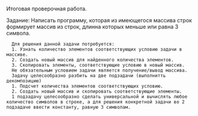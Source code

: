 Итоговая проверочная работа.

Задание: Написать программу, которая из имеющегося массива строк формирует массив из строк, длинна которых меньше или равна 3 символа. 

      Для решения данной задачи потребуется:
      1. Узнать количество элементов соответствующих условию задачи в массиве.
      2. Создать новый массив для найденного количества элементов.
      3. Скопировать элементы, соответствующие условию в новый массив.
      Не обязательным условием задачи является получение/вывод массива. 
      Задачу целесообразно разбить на две подзадачи (выполнитть декомпозицию)
      1. Подсчет количества элементов соответствующих условию.
      2. Создать новый массив и скопировать соответствующие элементы.
      1 подзадачу целесообразно сделать универсальной и вычислять любое количество символов в строке, а для решения конкретной задачи во 2 подзадаче ввести константу, равную 3 символам.


      